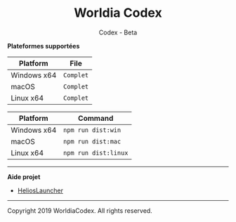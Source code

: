 
<h1 align="center">Worldia Codex</h1>

<p align="center">Codex - Beta</p>

**Plateformes supportées**

| Platform | File |
| -------- | ---- |
| Windows x64 | `Complet` |
| macOS | `Complet` |
| Linux x64 | `Complet` |

| Platform    | Command              |
| ----------- | -------------------- |
| Windows x64 | `npm run dist:win`   |
| macOS       | `npm run dist:mac`   |
| Linux x64   | `npm run dist:linux` |

---
**Aide projet**

* [HeliosLauncher](https://github.com/dscalzi/HeliosLauncher)

---
Copyright 2019 WorldiaCodex. All rights reserved.
